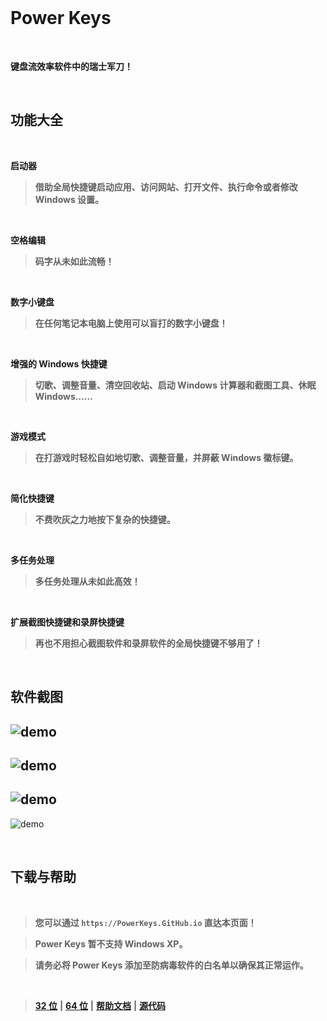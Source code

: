 ﻿<br>

# Power Keys

<br>

**键盘流效率软件中的瑞士军刀！**

<br>

## 功能大全

<br>

**启动器**

>**借助全局快捷键启动应用、访问网站、打开文件、执行命令或者修改 Windows 设置。**

<br>

**空格编辑**

>**码字从未如此流畅！**

<br>

**数字小键盘**

>**在任何笔记本电脑上使用可以盲打的数字小键盘！**

<br>

**增强的 Windows 快捷键**

>**切歌、调整音量、清空回收站、启动 Windows 计算器和截图工具、休眠 Windows……**

<br>

**游戏模式**

>**在打游戏时轻松自如地切歌、调整音量，并屏蔽 Windows 徽标键。**

<br>

**简化快捷键**

>**不费吹灰之力地按下复杂的快捷键。**

<br>

**多任务处理**

>**多任务处理从未如此高效！**

<br>

**扩展截图快捷键和录屏快捷键**

>**再也不用担心截图软件和录屏软件的全局快捷键不够用了！**

<br>

## 软件截图

![demo](https://user-images.githubusercontent.com/30952626/49336569-9d771600-f63f-11e8-87b3-c4d4b9f0dde9.png)
---
![demo](https://user-images.githubusercontent.com/30952626/49336660-a1a43300-f641-11e8-883b-21a68787d9a0.png)
---
![demo](https://user-images.githubusercontent.com/30952626/48669284-3e43dc80-eb3c-11e8-89ab-2669c4ee4058.png)
---
![demo](https://user-images.githubusercontent.com/30952626/49336338-5a1aa880-f63b-11e8-91ee-7d3cc3089a71.png)

<br>

## 下载与帮助

<br>

> **您可以通过 `https://PowerKeys.GitHub.io` 直达本页面！**

> **Power Keys 暂不支持 Windows XP。**

> **请务必将 Power Keys 添加至防病毒软件的白名单以确保其正常运作。**

<br>

>[**32 位**](https://github.com/szzhiyang/PerfectWindows/raw/master/Power-Keys/Power-Keys-x86.exe)  **|**   [**64 位**](https://github.com/szzhiyang/PerfectWindows/raw/master/Power-Keys/Power-Keys-x64.exe)  **|**  [**帮助文档**](https://github.com/szzhiyang/PerfectWindows/wiki/Power-Keys)  **|**  [**源代码**](https://github.com/szzhiyang/PerfectWindows/tree/master/Power-Keys)

<br>

